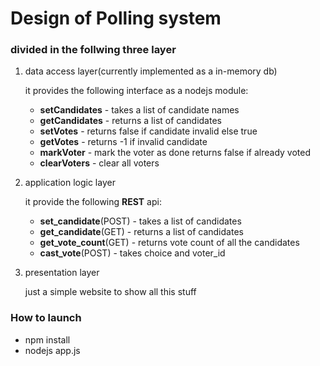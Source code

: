 # Design of Polling system

### divided in the follwing three layer

1. data access layer(currently implemented as a in-memory db)  

	it provides the following interface as a nodejs module:  
	* **setCandidates** - takes a list of candidate names
	* **getCandidates** - returns a list of candidates
	* **setVotes** - returns false if candidate invalid else true
	* **getVotes** - returns -1 if invalid candidate
	* **markVoter** - mark the voter as done returns false if already voted 
	* **clearVoters** - clear all voters 

2. application logic layer
	
	it provide the following **REST** api:
	* **set\_candidate**(POST) - takes a list of candidates
	* **get\_candidate**(GET) - returns a list of candidates
	* **get\_vote\_count**(GET) - returns vote count of all the candidates
	* **cast\_vote**(POST) - takes choice and voter\_id 

3. presentation layer
	
	just a simple website to show all this stuff

### How to launch
* npm install
* nodejs app.js
